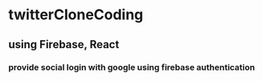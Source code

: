 # twitterCloneCoding
## using Firebase, React
### provide social login with google using firebase authentication
